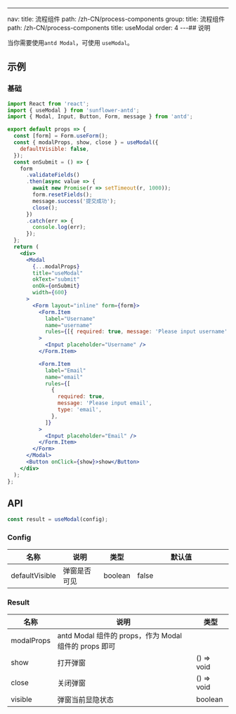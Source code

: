 ---
nav:
  title: 流程组件
  path: /zh-CN/process-components
group:
  title: 流程组件
  path: /zh-CN/process-components
title: useModal
order: 4
---## 说明

当你需要使用`antd Modal`，可使用 `useModal`。

## 示例

### 基础

```jsx
import React from 'react';
import { useModal } from 'sunflower-antd';
import { Modal, Input, Button, Form, message } from 'antd';

export default props => {
  const [form] = Form.useForm();
  const { modalProps, show, close } = useModal({
    defaultVisible: false,
  });
  const onSubmit = () => {
    form
      .validateFields()
      .then(async value => {
        await new Promise(r => setTimeout(r, 1000));
        form.resetFields();
        message.success('提交成功');
        close();
      })
      .catch(err => {
        console.log(err);
      });
  };
  return (
    <div>
      <Modal
        {...modalProps}
        title="useModal"
        okText="submit"
        onOk={onSubmit}
        width={600}
      >
        <Form layout="inline" form={form}>
          <Form.Item
            label="Username"
            name="username"
            rules={[{ required: true, message: 'Please input username' }]}
          >
            <Input placeholder="Username" />
          </Form.Item>

          <Form.Item
            label="Email"
            name="email"
            rules={[
              {
                required: true,
                message: 'Please input email',
                type: 'email',
              },
            ]}
          >
            <Input placeholder="Email" />
          </Form.Item>
        </Form>
      </Modal>
      <Button onClick={show}>show</Button>
    </div>
  );
};
```

## API

```js
const result = useModal(config);
```

### Config

<table>
  <thead>
    <tr>
      <th>名称</th>
      <th>说明</th>
      <th>类型</th>
      <th width="200px">默认值</th>
    </tr>
  </thead>
  <tbody>
    <tr>
      <td>defaultVisible</td>
      <td>弹窗是否可见</td>
      <td>boolean</td>
      <td>false</td>
    </tr>
  </tbody>
</table>

### Result

<table>
  <thead>
    <tr>
      <th>名称</th>
      <th>说明</th>
      <th>类型</th>
    </tr>
  </thead>
  <tbody>
    <tr>
      <td>modalProps</td>
      <td>antd Modal 组件的 props，作为 Modal 组件的 props 即可</td>
      <td></td>
    </tr>
    <tr>
      <td>show</td>
      <td>打开弹窗</td>
      <td>() => void</td>
    </tr>
    <tr>
      <td>close</td>
      <td>关闭弹窗</td>
      <td>() => void</td>
    </tr>
    <tr>
      <td>visible</td>
      <td>弹窗当前显隐状态</td>
      <td>boolean</td>
    </tr>
  </tbody>
</table>
